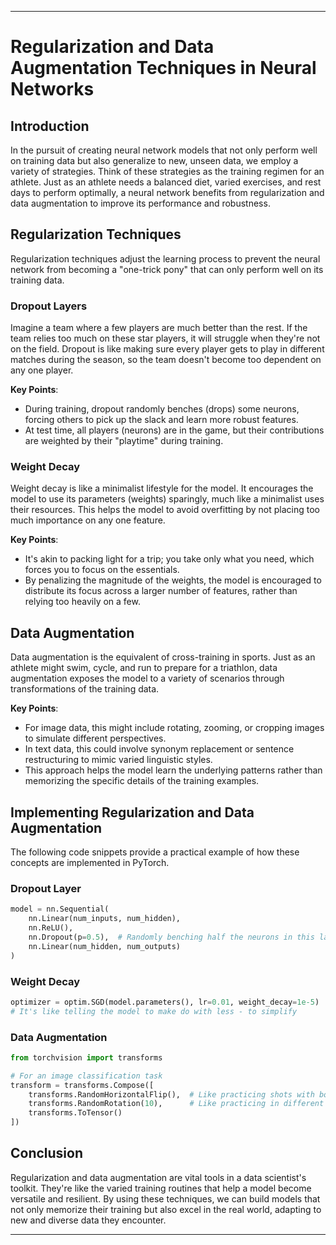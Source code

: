 ---

# Regularization and Data Augmentation Techniques in Neural Networks

## Introduction

In the pursuit of creating neural network models that not only perform well on training data but also generalize to new, unseen data, we employ a variety of strategies. Think of these strategies as the training regimen for an athlete. Just as an athlete needs a balanced diet, varied exercises, and rest days to perform optimally, a neural network benefits from regularization and data augmentation to improve its performance and robustness.

## Regularization Techniques

Regularization techniques adjust the learning process to prevent the neural network from becoming a "one-trick pony" that can only perform well on its training data.

### Dropout Layers

Imagine a team where a few players are much better than the rest. If the team relies too much on these star players, it will struggle when they're not on the field. Dropout is like making sure every player gets to play in different matches during the season, so the team doesn't become too dependent on any one player.

**Key Points**:
- During training, dropout randomly benches (drops) some neurons, forcing others to pick up the slack and learn more robust features.
- At test time, all players (neurons) are in the game, but their contributions are weighted by their "playtime" during training.

### Weight Decay

Weight decay is like a minimalist lifestyle for the model. It encourages the model to use its parameters (weights) sparingly, much like a minimalist uses their resources. This helps the model to avoid overfitting by not placing too much importance on any one feature.

**Key Points**:
- It's akin to packing light for a trip; you take only what you need, which forces you to focus on the essentials.
- By penalizing the magnitude of the weights, the model is encouraged to distribute its focus across a larger number of features, rather than relying too heavily on a few.

## Data Augmentation

Data augmentation is the equivalent of cross-training in sports. Just as an athlete might swim, cycle, and run to prepare for a triathlon, data augmentation exposes the model to a variety of scenarios through transformations of the training data.

**Key Points**:
- For image data, this might include rotating, zooming, or cropping images to simulate different perspectives.
- In text data, this could involve synonym replacement or sentence restructuring to mimic varied linguistic styles.
- This approach helps the model learn the underlying patterns rather than memorizing the specific details of the training examples.

## Implementing Regularization and Data Augmentation

The following code snippets provide a practical example of how these concepts are implemented in PyTorch.

### Dropout Layer

```python
model = nn.Sequential(
    nn.Linear(num_inputs, num_hidden),
    nn.ReLU(),
    nn.Dropout(p=0.5),  # Randomly benching half the neurons in this layer during training
    nn.Linear(num_hidden, num_outputs)
)
```

### Weight Decay

```python
optimizer = optim.SGD(model.parameters(), lr=0.01, weight_decay=1e-5)
# It's like telling the model to make do with less - to simplify
```

### Data Augmentation

```python
from torchvision import transforms

# For an image classification task
transform = transforms.Compose([
    transforms.RandomHorizontalFlip(),  # Like practicing shots with both feet
    transforms.RandomRotation(10),      # Like practicing in different wind conditions
    transforms.ToTensor()
])
```

## Conclusion

Regularization and data augmentation are vital tools in a data scientist's toolkit. They're like the varied training routines that help a model become versatile and resilient. By using these techniques, we can build models that not only memorize their training but also excel in the real world, adapting to new and diverse data they encounter.

---